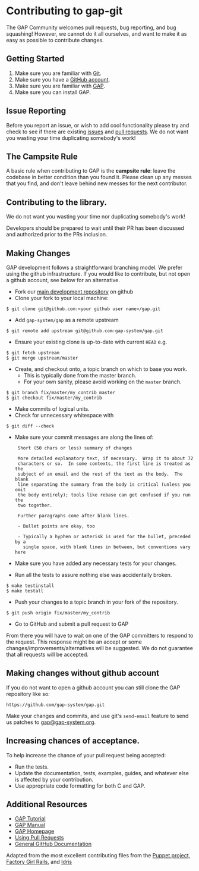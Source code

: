 # Contributing to gap-git

The GAP Community welcomes pull requests, bug reporting, and bug squashing!
However, we cannot do it all ourselves, and want to make it as easy as
possible to contribute changes.

## Getting Started

1. Make sure you are familiar with [Git](http://git-scm.com/book).
1. Make sure you have a [GitHub account](https://github.com/signup/free).
1. Make sure you are familiar with [GAP](http://www.gap-system.org/).
1. Make sure you can install GAP.

## Issue Reporting

Before you report an issue, or wish to add cool functionality please try
and check to see if there are existing
[issues](https://github.com/gap-system/gap-git/issues) and
[pull requests](https://github.com/gap-system/gap-git/pulls).
We do not want you wasting your time duplicating somebody's work!

## The Campsite Rule

A basic rule when contributing to GAP is the **campsite rule**:
leave the codebase in better condition than you found it.
Please clean up any messes that you find, and don't
leave behind new messes for the next contributor.

## Contributing to the library.

We do not want you wasting your time nor duplicating somebody's work!

Developers should be prepared to wait until their PR has been discussed
and authorized prior to the PRs inclusion.

## Making Changes

GAP development follows a straightforward branching model. We prefer using the github
infrastructure. If you would like to contribute, but not open a github account, see below
for an alternative.

 * Fork our [main development repository](https://github.com/gap-system/gap) on github
 * Clone your fork to your local machine:

```
$ git clone git@github.com:<your github user name>/gap.git
```
 * Add `gap-system/gap` as a remote upstream
```
$ git remote add upstream git@github.com:gap-system/gap.git
```
 * Ensure your existing clone is up-to-date with current `HEAD` e.g.
```
$ git fetch upstream
$ git merge upstream/master
```
 * Create, and checkout onto, a topic branch on which to base you work.
   * This is typically done from the master branch.
   * For your own sanity, please avoid working on the `master` branch.
 ```
 $ git branch fix/master/my_contrib master
 $ git checkout fix/master/my_contrib
 ```
 * Make commits of logical units.
 * Check for unnecessary whitespace with
```
$ git diff --check
```
 * Make sure your commit messages are along the lines of:

        Short (50 chars or less) summary of changes

        More detailed explanatory text, if necessary.  Wrap it to about 72
        characters or so.  In some contexts, the first line is treated as the
        subject of an email and the rest of the text as the body.  The blank
        line separating the summary from the body is critical (unless you omit
        the body entirely); tools like rebase can get confused if you run the
        two together.

        Further paragraphs come after blank lines.

        - Bullet points are okay, too

        - Typically a hyphen or asterisk is used for the bullet, preceded by a
          single space, with blank lines in between, but conventions vary here

 * Make sure you have added any necessary tests for your changes.
 * Run all the tests to assure nothing else was accidentally broken.
```
$ make testinstall
$ make testall
```
 * Push your changes to a topic branch in your fork of the repository.
```
$ git push origin fix/master/my_contrib
```
 * Go to GitHub and submit a pull request to GAP

From there you will have to wait on one of the GAP committers to respond to the request.
This response might be an accept or some changes/improvements/alternatives will be suggested.
We do not guarantee that all requests will be accepted.

## Making changes without github account

If you do not want to open a github account you can still clone the GAP repository
like so:
```
https://github.com/gap-system/gap.git
```

Make your changes and commits, and use git's `send-email` feature to send us patches to
gap@gap-system.org.

## Increasing chances of acceptance.

To help increase the chance of your pull request being accepted:

* Run the tests.
* Update the documentation, tests, examples, guides, and whatever
  else is affected by your contribution.
* Use appropriate code formatting for both C and GAP.

## Additional Resources

* [GAP Tutorial](http://gap-system.org/Manuals/doc/tut/chap0.html)
* [GAP Manual](http://gap-system.org/Manuals/doc/ref/chap0.html)
* [GAP Homepage](http://www.gap-system.org/)
* [Using Pull Requests](https://help.github.com/articles/using-pull-requests)
* [General GitHub Documentation](https://help.github.com/)

Adapted from the most excellent contributing files from the [Puppet project](https://github.com/puppetlabs/puppet),
[Factory Girl Rails](https://github.com/thoughtbot/factory_girl_rails/blob/master/CONTRIBUTING.md),
and [Idris](https://github.com/idris-lang/Idris-dev)

